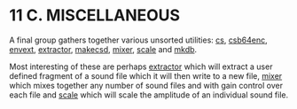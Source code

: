 # 11 C. MISCELLANEOUS

A final group gathers together various unsorted utilities:
[cs](http://www.csound.com/manual/html/cs.html),
[csb64enc](http://www.csound.com/manual/html/csb64enc.html),
[envext](http://www.csound.com/manual/html/envext.html),
[extractor](http://www.csound.com/manual/html/extractor.html),
[makecsd](http://www.csound.com/manual/html/makecsd.html),
[mixer](http://www.csound.com/manual/html/mixer.html),
[scale](http://www.csound.com/manual/html/scaleutility.html) and
[mkdb](http://www.csound.com/manual/html/mkdb.html).

Most interesting of these are perhaps
[extractor](http://www.csound.com/manual/html/extractor.html) which
will extract a user defined fragment of a sound file which it will then
write to a new file,
[mixer](http://www.csound.com/manual/html/mixer.html) which mixes
together any number of sound files and with gain control over each file
and [scale](http://www.csound.com/manual/html/scaleutility.html) which
will scale the amplitude of an individual sound file.
